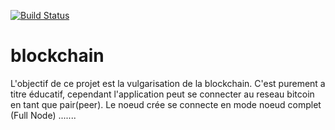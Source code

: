 [![Build Status](https://travis-ci.org/daloji/blockchain.svg?branch=master)](https://travis-ci.org/bitcoinj/bitcoinj)


# blockchain

L'objectif de ce projet est la vulgarisation de la blockchain. C'est purement a titre éducatif, cependant l'application peut se connecter au reseau bitcoin en tant que pair(peer).
Le noeud crée se connecte en mode noeud complet (Full Node) .......
